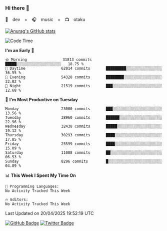 ### Hi there 👋

🚀　dev　+　🎧　music　+　📺　otaku


[![Anurag's GitHub stats](https://github-readme-stats.vercel.app/api?username=koheitasaka&count_private=true&show_icons=true&theme=monokai)](https://github.com/koheitasaka/github-readme-stats)

<!--START_SECTION:waka-->
![Code Time](http://img.shields.io/badge/Code%20Time-1%2C161%20hrs%2023%20mins-blue)

**I'm an Early 🐤** 

```text
🌞 Morning                31813 commits       █████░░░░░░░░░░░░░░░░░░░░   18.75 % 
🌆 Daytime                62014 commits       █████████░░░░░░░░░░░░░░░░   36.55 % 
🌃 Evening                54328 commits       ████████░░░░░░░░░░░░░░░░░   32.02 % 
🌙 Night                  21519 commits       ███░░░░░░░░░░░░░░░░░░░░░░   12.68 % 
```
📅 **I'm Most Productive on Tuesday** 

```text
Monday                   23000 commits       ███░░░░░░░░░░░░░░░░░░░░░░   13.56 % 
Tuesday                  38960 commits       ██████░░░░░░░░░░░░░░░░░░░   22.96 % 
Wednesday                32438 commits       █████░░░░░░░░░░░░░░░░░░░░   19.12 % 
Thursday                 30293 commits       ████░░░░░░░░░░░░░░░░░░░░░   17.85 % 
Friday                   25599 commits       ████░░░░░░░░░░░░░░░░░░░░░   15.09 % 
Saturday                 11088 commits       ██░░░░░░░░░░░░░░░░░░░░░░░   06.53 % 
Sunday                   8296 commits        █░░░░░░░░░░░░░░░░░░░░░░░░   04.89 % 
```


📊 **This Week I Spent My Time On** 

```text
💬 Programming Languages: 
No Activity Tracked This Week

🔥 Editors: 
No Activity Tracked This Week
```


 Last Updated on 20/04/2025 19:52:19 UTC
<!--END_SECTION:waka-->

[![GitHub Badge](https://img.shields.io/badge/GitHub-100000?style=for-the-badge&logo=github&logoColor=white)](https://github.com/koheitasaka)
[![Twitter Badge](https://img.shields.io/badge/Twitter-1DA1F2?style=for-the-badge&logo=twitter&logoColor=white)](https://twitter.com/sleep_asleep_)
